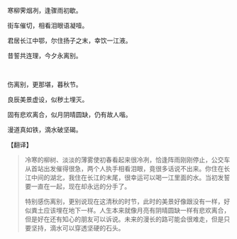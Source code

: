 <p class="text-center">寒柳霁烟冽，逢骤雨初歇。</p>
<p class="text-center">街车催切，相看泪眼语凝噎。</p>
<p class="text-center">君居长江中鄂，尔住扬子之末，幸饮一江液。</p>
<p class="text-center">昔誓共连理，今夕永离别。</p>
<br>
<p class="text-center">伤离别，更那堪，暮秋节。</p>
<p class="text-center">良辰美景虚设，似秽土埋灭。</p>
<p class="text-center">固有悲欢离合，似月阴晴圆缺，仍有故人喈。</p>
<p class="text-center">漫道真如铁，滴水破坚碣。</p>



【翻译】

>   冷寒的柳树、淡淡的薄雾使初春看起来很冷冽，恰逢阵雨刚刚停止，公交车从首站出发催得很急，两个人执手相看泪眼，竟很多话说不出来。你住在长江中间的湖北，我住在长江的末尾，很幸运可以喝一江里面的水。当初发誓要一直在一起，现在却永远的分手了。
>
>   特别感伤离别，更别说现在这清秋的时节，此时的美景好像跟没有一样，好似粪土应该埋在地下一样。人生本来就像月亮有阴晴圆缺一样有悲欢离合，但是好在还有知心的朋友可以诉说。未来的漫长的路可能会很难走，但是只要坚持，滴水可以穿透坚硬的石头。